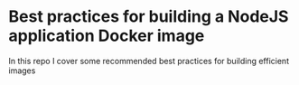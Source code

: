 # Best practices for building a NodeJS application Docker image
In this repo I cover some recommended best practices for building efficient images 
